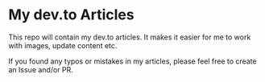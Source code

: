 # My dev.to Articles

This repo will contain my dev.to articles. It makes it easier for me to work with images, update content etc.

If you found any typos or mistakes in my articles, please feel free to create an Issue and/or PR.

